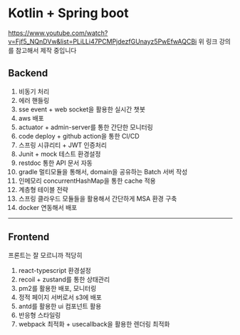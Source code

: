 # Kotlin + Spring boot
https://www.youtube.com/watch?v=Fjf5_NQnDVw&list=PLiLLi47PCMPjdezfGUnayz5PwEfwAQCBi
위 링크 강의를 참고해서 제작 중입니다
## Backend

1. 비동기 처리
2. 에러 핸들링
3. sse event + web socket을 활용한 실시간 챗봇
4. aws 배포
5. actuator + admin-server를 통한 간단한 모니터링
6. code deploy + github action을 통한 CI/CD
7. 스프링 시큐리티 + JWT 인증처리
8. Junit + mock 테스트 환경설정
9. restdoc 통한 API 문서 자동
10. gradle 멀티모듈을 통해서, domain을 공유하는 Batch 서버 작성 
11. 인메모리 concurrentHashMap을 통한 cache 적용
12. 계층형 테이블 전략
13. 스프링 클라우드 모듈들을 활용해서 간단하게 MSA 환경 구축
14. docker 연동해서 배포
---
## Frontend
프론트는 잘 모르니까 적당히
1. react-typescript 환경설정
2. recoil + zustand를 통한 상태관리
3. pm2를 활용한 배포, 모니터링
4. 정적 페이지 서버로서 s3에 배포
5. antd를 활용한 ui 컴포넌트 활용
6. 반응형 스타일링
7. webpack 최적화 + usecallback을 활용한 렌더링 최적화
